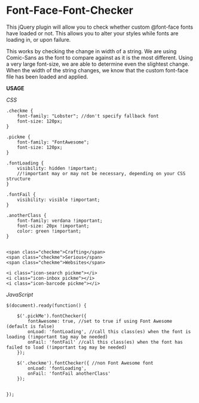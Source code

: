 Font-Face-Font-Checker
======================

This jQuery plugin will allow you to check whether custom @font-face fonts have loaded or not. This allows you to alter your styles while fonts are loading in, or upon failure.

This works by checking the change in width of a string. We are using Comic-Sans as the font to compare against as it is the most different. Using a very large font-size, we are able to determine even the slightest change. When the width of the string changes, we know that the custom font-face file has been loaded and applied.

**USAGE**

*CSS*

	.checkme {
		font-family: "Lobster"; //don't specify fallback font
		font-size: 120px;
	}

	.pickme {
		font-family: "FontAwesome";
		font-size: 120px;
	}

	.fontLoading {
		visibility: hidden !important; 
		//!important may or may not be necessary, depending on your CSS structure 
	}

	.fontFail {
		visibility: visible !important;
	}

	.anotherClass {
		font-family: verdana !important;
		font-size: 20px !important;
		color: green !important;
	}


	<span class="checkme">Crafting</span>
	<span class="checkme">Serious</span>
	<span class="checkme">Websites</span>

	<i class="icon-search pickme"></i>
	<i class="icon-inbox pickme"></i>
	<i class="icon-barcode pickme"></i>
	
*JavaScript*
	
	$(document).ready(function() {

		$('.pickMe').fontChecker({
			fontAwesome: true, //set to true if using Font Awesome (default is false)
			onLoad: 'fontLoading', //call this class(es) when the font is loading (!important tag may be needed)
			onFail: 'fontFail' //call this class(es) when the font has failed to load (!important tag may be needed)
		});

		$('.checkme').fontChecker({ //non Font Awesome font
			onLoad: 'fontLoading',
			onFail: 'fontFail anotherClass'
		});


	});